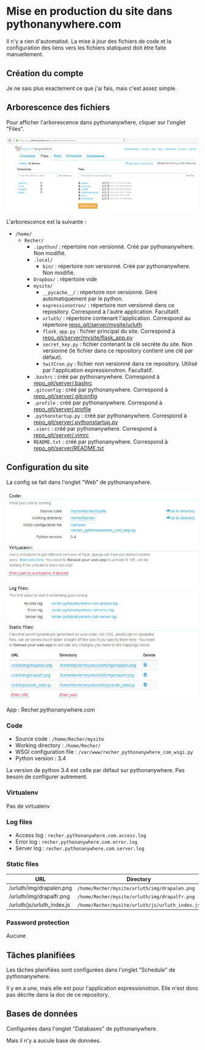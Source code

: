 # Mise en production du site dans pythonanywhere.com

Il n'y a rien d'automatisé. La mise à jour des fichiers de code et la configuration des liens vers les fichiers statiquest doit être faite manuellement.


## Création du compte

Je ne sais plus exactement ce que j'ai fais, mais c'est assez simple.


## Arborescence des fichiers

Pour afficher l'arborescence dans pythonanywhere, cliquer sur l'onglet "Files".

![screenshot de la racine des fichiers dans pythonanywhere](screenshot_prod_files.png)

L'arborescence est la suivante :

 - `/home/`
    * `Recher/`
        + `.ipython`/ : répertoire non versionné. Créé par pythonanywhere. Non modifié.
        + `.local/`
            - `bin/` : répertoire non versionné. Créé par pythonanywhere. Non modifié.
        + `Dropbox/` : répertoire vide
        + `mysite/`
            - `__pycache__/` : répertoire non versionné. Géré automatiquement par le python.
            - `expressionotron/` : répertoire non versionné dans ce repository. Correspond à l'autre application. Facultatif.
            - `urluth/` : répertoire contenant l'application. Correspond au répertoire [repo_git/server/mysite/urluth](../server/mysite/urluth)
            - `flask_app.py` : fichier principal du site. Correspond à [repo_git/server/mysite/flask_app.py](../server/mysite/flask_app.py)
            - `secret_key.py` : fichier contenant la clé secrète du site. Non versionné (le fichier dans ce repository contient une clé par défaut).
            - `twitCron.py` : fichier non versionné dans ce repository. Utilisé par l'application expressionotron. Facultatif.
        + `.bashrc` : créé par pythonanywhere. Correspond à [repo_git/server/.bashrc](../server/.bashrc)
        + `.gitconfig` : créé par pythonanywhere. Correspond à [repo_git/server/.gitconfig](../server/.gitconfig)
        + `.profile` : créé par pythonanywhere. Correspond à [repo_git/server/.profile](../server/.profile)
        + `.pythonstartup.py` : créé par pythonanywhere. Correspond à [repo_git/server/.pythonstartup.py](../server/.pythonstartup.py)
        + `.vimrc` : créé par pythonanywhere. Correspond à [repo_git/server/.vimrc](../server/.vimrc)
        + `README.txt` : créé par pythonanywhere. Correspond à [repo_git/server/README.txt](../server/README.txt)


## Configuration du site

La config se fait dans l'onglet "Web" de pythonanywhere.

![screenshot de la configuration pythonanywhere](screenshot_prod_conf.png)

App : Recher.pythonanywhere.com

### Code

 - Source code : `/home/Recher/mysite`
 - Working directory : `/home/Recher/`
 - WSGI configuration file : `/var/www/recher_pythonanywhere_com_wsgi.py`
 - Python version : 3.4

La version de python 3.4 est celle par défaut sur pythonanywhere. Pas besoin de configurer autrement.

### Virtualenv

Pas de virtualenv

### Log files

 - Access log : `recher.pythonanywhere.com.access.log`
 - Error log : `recher.pythonanywhere.com.error.log`
 - Server log : `recher.pythonanywhere.com.server.log`

### Static files

URL                        | Directory
---------------------------|---------------
/urluth/img/drapalen.png   | `/home/Recher/mysite/urluth/img/drapalen.png`
/urluth/img/drapalfr.png   | `/home/Recher/mysite/urluth/img/drapalfr.png`
/urluth/js/urluth_index.js | `/home/Recher/mysite/urluth/js/urluth_index.js`

### Password protection

Aucune


## Tâches planifiées

Les tâches planifiées sont configurées dans l'onglet "Schedule" de pythonanywhere.

Il y en a une, mais elle est pour l'application expressionotron. Elle n'est donc pas décrite dans la doc de ce repository.


## Bases de données

Configurées dans l'onglet "Databases" de pythonanywhere.

Mais il n'y a aucule base de données.

